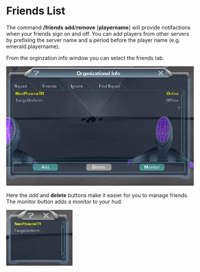 # Friends List

The command **/friends** **add**/**remove** \[**playername**\] will provide
notifactions when your friends sign on and off. You can add players from other
servers by prefixing the server name and a period before the player name (e.g.
emerald.playername).

From the orginzation info window you can select the friends tab.

![The Window](../images/Interface.gif "The Window")

Here the _add_ and **delete** buttons make it easier for you to manage friends.
The monitor button adds a monitor to your hud.

![The hud](../images/Hud.gif "The hud")
